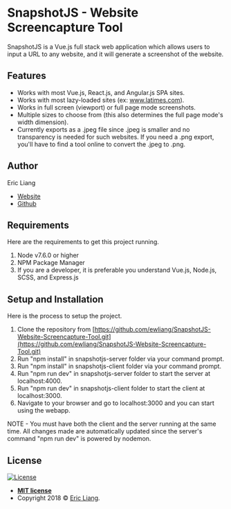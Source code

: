 # SnapshotJS - Website Screencapture Tool

SnapshotJS is a Vue.js full stack web application which allows users to input a URL
to any website, and it will generate a screenshot of the website.

## Features
- Works with most Vue.js, React.js, and Angular.js SPA sites.
- Works with most lazy-loaded sites (ex: www.latimes.com).
- Works in full screen (viewport) or full page mode screenshots.
- Multiple sizes to choose from (this also determines the full page mode's width dimension).
- Currently exports as a .jpeg file since .jpeg is smaller and no transparency is needed for such websites.
If you need a .png export, you'll have to find a tool online to convert the .jpeg to .png.

## Author

Eric Liang
- [Website](https://www.eric-liang.com)
- [Github](https://www.github.com/ewliang)

## Requirements

Here are the requirements to get this project running.
1. Node v7.6.0 or higher
2. NPM Package Manager
3. If you are a developer, it is preferable you understand Vue.js, Node.js, SCSS, and Express.js

## Setup and Installation

Here is the process to setup the project.
1. Clone the repository from [https://github.com/ewliang/SnapshotJS-Website-Screencapture-Tool.git](https://github.com/ewliang/SnapshotJS-Website-Screencapture-Tool.git)
2. Run "npm install" in snapshotjs-server folder via your command prompt.
3. Run "npm install" in snapshotjs-client folder via your command prompt.
4. Run "npm run dev" in snapshotjs-server folder to start the server at localhost:4000.
5. Run "npm run dev" in snapshotjs-client folder to start the client at localhost:3000.
6. Navigate to your browser and go to localhost:3000 and you can start using the webapp.

NOTE - You must have both the client and the server running at the same time. All changes made are automatically updated since the server's command "npm run dev" is powered by nodemon.

## License

[![License](http://img.shields.io/:license-mit-blue.svg?style=flat-square)](http://badges.mit-license.org)

- **[MIT license](http://opensource.org/licenses/mit-license.php)**
- Copyright 2018 © [Eric Liang](https://www.eric-liang.com).
